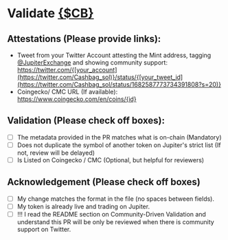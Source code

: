 # Validate [{$CB}]([https://solscan.io/token/](https://solscan.io/token/G5vhNd6uwKaCqVzW6F7gJjb2QCHRmzPV1mhmyLSeCtu8){G5vhNd6uwKaCqVzW6F7gJjb2QCHRmzPV1mhmyLSeCtu8})

## Attestations (Please provide links):
- Tweet from your Twitter Account attesting the Mint address, tagging [@JupiterExchange](https://twitter.com/JupiterExchange) and showing community support: https://twitter.com/{[your_account](https://twitter.com/Cashbag_sol)}/status/{[your_tweet_id](https://twitter.com/Cashbag_sol/status/1682587773734391808?s=20)}
- Coingecko/ CMC URL (If available): https://www.coingecko.com/en/coins/{id}

## Validation (Please check off boxes):
- [ ] The metadata provided in the PR matches what is on-chain (Mandatory)
- [ ] Does not duplicate the symbol of another token on Jupiter's strict list (If not, review will be delayed)
- [ ] Is Listed on Coingecko / CMC (Optional, but helpful for reviewers)  

## Acknowledgement (Please check off boxes)
- [ ] My change matches the format in the file (no spaces between fields).
- [ ] My token is already live and trading on Jupiter.
- [ ] !!! I read the README section on Community-Driven Validation and understand this PR will be only be reviewed when there is community support on Twitter.
